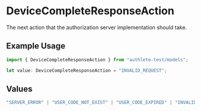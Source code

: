 # DeviceCompleteResponseAction

The next action that the authorization server implementation should take.


## Example Usage

```typescript
import { DeviceCompleteResponseAction } from "authlete-test/models";

let value: DeviceCompleteResponseAction = "INVALID_REQUEST";
```

## Values

```typescript
"SERVER_ERROR" | "USER_CODE_NOT_EXIST" | "USER_CODE_EXPIRED" | "INVALID_REQUEST" | "SUCCESS"
```